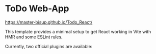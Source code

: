 # ToDo Web-App

https://master-bisup.github.io/Todo_React/

This template provides a minimal setup to get React working in Vite with HMR and some ESLint rules.

Currently, two official plugins are available:
